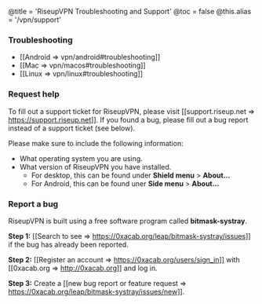 @title = 'RiseupVPN Troubleshooting and Support'
@toc = false
@this.alias = '/vpn/support'

### Troubleshooting

* [[Android => vpn/android#troubleshooting]]
* [[Mac => vpn/macos#troubleshooting]]
* [[Linux => vpn/linux#troubleshooting]]

### Request help

To fill out a support ticket for RiseupVPN, please visit [[support.riseup.net => https://support.riseup.net]]. If you found a bug, please fill out a bug report instead of a support ticket (see below).

Please make sure to include the following information:

* What operating system you are using.
* What version of RiseupVPN you have installed.
  * For desktop, this can be found under **Shield menu** > **About...**
  * For Android, this can be found uner **Side menu** > **About...**

### Report a bug

RiseupVPN is built using a free software program called <b>bitmask-systray</b>.

**Step 1:** [[Search to see => https://0xacab.org/leap/bitmask-systray/issues]] if the bug has already been reported.

**Step 2:** [[Register an account => https://0xacab.org/users/sign_in]] with [[0xacab.org => http://0xacab.org]] and log in.

**Step 3:** Create a [[new bug report or feature request => https://0xacab.org/leap/bitmask-systray/issues/new]].


